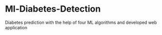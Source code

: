 # Ml-Diabetes-Detection
 Diabetes prediction with the help of four ML algorithms and developed web application 
